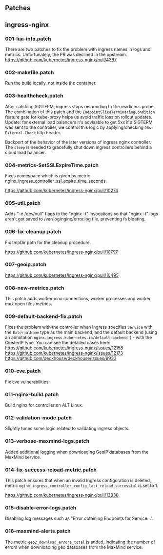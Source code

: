 ## Patches

## ingress-nginx

### 001-lua-info.patch

There are two patches to fix the problem with ingress names in logs and metrics.
Unfortunately, the PR was declined in the upstream.
https://github.com/kubernetes/ingress-nginx/pull/4367

### 002-makefile.patch

Run the build locally, not inside the container.

### 003-healthcheck.patch

After catching SIGTERM, ingress stops responding to the readiness probe.
The combination of this patch and the `EndpointSliceTerminatingCondition` feature gate for kube-proxy helps us avoid
traffic loss on rollout updates.
Update: for external load balancers it's advisable to get 5xx if a SIGTERM was sent to the controller, we control this logic by applying/checking `D8s-External-Check` http header.

Backport of the behavior of the later versions of ingress nginx controller.
The `sleep` is needed to gracefully shut down ingress controllers behind a cloud load balancer.

### 004-metrics-SetSSLExpireTime.patch

Fixes namespace which is given by metric nginx_ingress_controller_ssl_expire_time_seconds.

https://github.com/kubernetes/ingress-nginx/pull/10274

### 005-util.patch

Adds "-e /dev/null" flags to the "nginx -t" invocations so that "nginx -t" logs aren't got saved to /var/log/nginx/error.log file, preventing fs bloating.

### 006-fix-cleanup.patch

Fix tmpDir path for the cleanup procedure.

https://github.com/kubernetes/ingress-nginx/pull/10797

### 007-geoip.patch

https://github.com/kubernetes/ingress-nginx/pull/10495

### 008-new-metrics.patch

This patch adds worker max connections, worker processes and worker max open files metrics.

### 009-default-backend-fix.patch

Fixes the problem with the controller when Ingress specifies `Service` with the `ExternalName` type as the main backend, and the default backend (using an annotation `nginx.ingress.kubernetes.io/default-backend `) - with the ClusterIP type. You can see the detailed cases here:
https://github.com/kubernetes/ingress-nginx/issues/12158
https://github.com/kubernetes/ingress-nginx/issues/12173
https://github.com/deckhouse/deckhouse/issues/9933

### 010-cve.patch

Fix cve vulnerabilities.

### 011-nginx-build.patch

Build nginx for controller on ALT Linux.

### 012-validation-mode.patch

Slightly tunes some logic related to validating ingress objects.

### 013-verbose-maxmind-logs.patch

Added additional logging when downloading GeoIP databases from the MaxMind service.

### 014-fix-success-reload-metric.patch

This patch ensures that when an invalid Ingress configuration is deleted, metric `nginx_ingress_controller_config_last_reload_successful` is set to 1.

https://github.com/kubernetes/ingress-nginx/pull/13830

### 015-disable-error-logs.patch

Disabling log messages such as "Error obtaining Endpoints for Service...".

### 016-maxmind-alerts.patch

The metric `geo2_download_errors_total` is added, indicating the number of errors when downloading geo databases from the MaxMind service.
